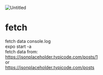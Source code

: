 ![Untitled](https://user-images.githubusercontent.com/116552870/219363651-a11b51e9-49b8-4f76-bd5a-728925ad1097.jpg)
# fetch
fetch data console.log
<br>
expo start -a
<br>
fetch data from:<br>
https://jsonplaceholder.typicode.com/posts/1
<br>
or
<br>
https://jsonplaceholder.typicode.com/posts

